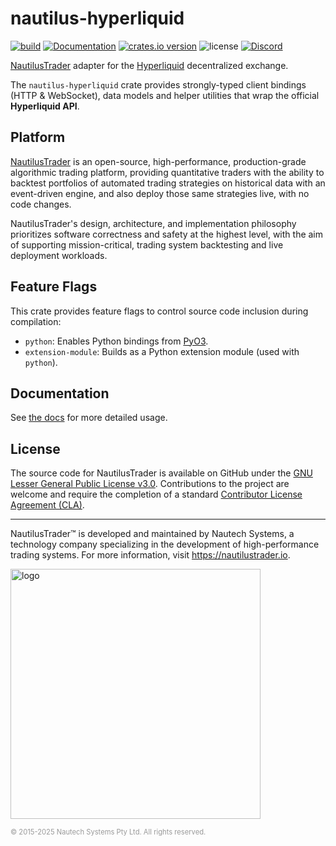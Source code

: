 # nautilus-hyperliquid

[![build](https://github.com/nautechsystems/nautilus_trader/actions/workflows/build.yml/badge.svg?branch=master)](https://github.com/nautechsystems/nautilus_trader/actions/workflows/build.yml)
[![Documentation](https://img.shields.io/docsrs/nautilus-hyperliquid)](https://docs.rs/nautilus-hyperliquid/latest/nautilus-hyperliquid/)
[![crates.io version](https://img.shields.io/crates/v/nautilus-hyperliquid.svg)](https://crates.io/crates/nautilus-hyperliquid)
![license](https://img.shields.io/github/license/nautechsystems/nautilus_trader?color=blue)
[![Discord](https://img.shields.io/badge/Discord-%235865F2.svg?logo=discord&logoColor=white)](https://discord.gg/NautilusTrader)

[NautilusTrader](http://nautilustrader.io) adapter for the [Hyperliquid](https://hyperliquid.gitbook.io/hyperliquid-docs) decentralized exchange.

The `nautilus-hyperliquid` crate provides strongly-typed client bindings (HTTP & WebSocket), data
models and helper utilities that wrap the official **Hyperliquid API**.

## Platform

[NautilusTrader](http://nautilustrader.io) is an open-source, high-performance, production-grade
algorithmic trading platform, providing quantitative traders with the ability to backtest
portfolios of automated trading strategies on historical data with an event-driven engine,
and also deploy those same strategies live, with no code changes.

NautilusTrader's design, architecture, and implementation philosophy prioritizes software correctness and safety at the
highest level, with the aim of supporting mission-critical, trading system backtesting and live deployment workloads.

## Feature Flags

This crate provides feature flags to control source code inclusion during compilation:

- `python`: Enables Python bindings from [PyO3](https://pyo3.rs).
- `extension-module`: Builds as a Python extension module (used with `python`).

## Documentation

See [the docs](https://docs.rs/nautilus-hyperliquid) for more detailed usage.

## License

The source code for NautilusTrader is available on GitHub under the [GNU Lesser General Public License v3.0](https://www.gnu.org/licenses/lgpl-3.0.en.html).
Contributions to the project are welcome and require the completion of a standard [Contributor License Agreement (CLA)](https://github.com/nautechsystems/nautilus_trader/blob/develop/CLA.md).

---

NautilusTrader™ is developed and maintained by Nautech Systems, a technology
company specializing in the development of high-performance trading systems.
For more information, visit <https://nautilustrader.io>.

<img src="https://nautilustrader.io/nautilus-logo-white.png" alt="logo" width="400" height="auto"/>

<span style="font-size: 0.8em; color: #999;">© 2015-2025 Nautech Systems Pty Ltd. All rights reserved.</span>
